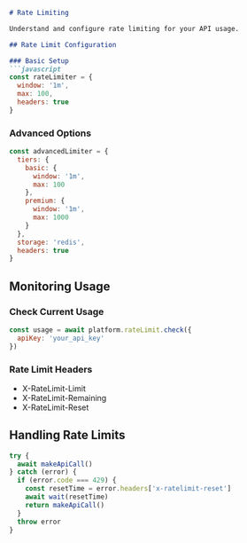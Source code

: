 ```markdown
# Rate Limiting

Understand and configure rate limiting for your API usage.

## Rate Limit Configuration

### Basic Setup
```javascript
const rateLimiter = {
  window: '1m',
  max: 100,
  headers: true
}
```

### Advanced Options
```javascript
const advancedLimiter = {
  tiers: {
    basic: {
      window: '1m',
      max: 100
    },
    premium: {
      window: '1m',
      max: 1000
    }
  },
  storage: 'redis',
  headers: true
}
```

## Monitoring Usage

### Check Current Usage
```javascript
const usage = await platform.rateLimit.check({
  apiKey: 'your_api_key'
})
```

### Rate Limit Headers
- X-RateLimit-Limit
- X-RateLimit-Remaining
- X-RateLimit-Reset

## Handling Rate Limits

```javascript
try {
  await makeApiCall()
} catch (error) {
  if (error.code === 429) {
    const resetTime = error.headers['x-ratelimit-reset']
    await wait(resetTime)
    return makeApiCall()
  }
  throw error
}
```
```

